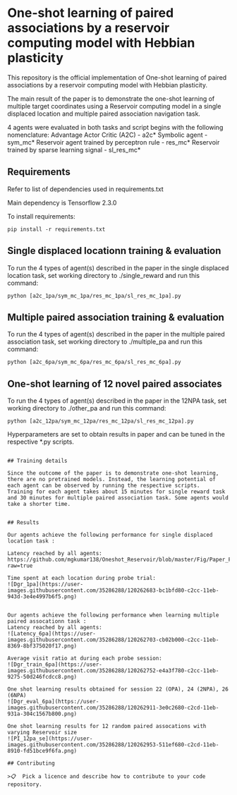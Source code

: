 # One-shot learning of paired associations by a reservoir computing model with Hebbian plasticity

This repository is the official implementation of One-shot learning of paired associations by a reservoir computing model with Hebbian plasticity. 

The main result of the paper is to demonstrate the one-shot learning of multiple target coordinates using a Reservoir computing model in a single displaced location and multiple paired association navigation task.

4 agents were evaluated in both tasks and script begins with the following nomenclature:
Advantage Actor Critic (A2C)                 - a2c*
Symbolic agent                               - sym_mc*
Reservoir agent trained by perceptron rule   - res_mc*
Reservoir trained by sparse learning signal  - sl_res_mc*


## Requirements

Refer to list of dependencies used in requirements.txt

Main dependency is Tensorflow 2.3.0

To install requirements:

```setup
pip install -r requirements.txt
```


## Single displaced locationn training & evaluation

To run the 4 types of agent(s) described in the paper in the single displaced location task, set working directory to ./single_reward and run this command:

```train
python [a2c_1pa/sym_mc_1pa/res_mc_1pa/sl_res_mc_1pa].py
```


## Multiple paired association training & evaluation

To run the 4 types of agent(s) described in the paper in the multiple paired association task, set working directory to ./multiple_pa and run this command:

```train
python [a2c_6pa/sym_mc_6pa/res_mc_6pa/sl_res_mc_6pa].py
```

## One-shot learning of 12 novel paired associates 
To run the 4 types of agent(s) described in the paper in the 12NPA task, set working directory to ./other_pa and run this command:

```train
python [a2c_12pa/sym_mc_12pa/res_mc_12pa/sl_res_mc_12pa].py
```

Hyperparameters are set to obtain results in paper and can be tuned in the respective *.py scripts.
```

## Training details

Since the outcome of the paper is to demonstrate one-shot learning, there are no pretrained models. Instead, the learning potential of each agent can be observed by running the respective scripts.
Training for each agent takes about 15 minutes for single reward task and 30 minutes for multiple paired association task. Some agents would take a shorter time. 


## Results

Our agents achieve the following performance for single displaced location task :

Latency reached by all agents:
https://github.com/mgkumar138/Oneshot_Reservoir/blob/master/Fig/Paper_Fig/Latency_1pa.png?raw=true

Time spent at each location during probe trial:
![Dgr_1pa](https://user-images.githubusercontent.com/35286288/120262683-bc1bfd80-c2cc-11eb-943d-3e4e4997b6f5.png)


Our agents achieve the following performance when learning multiple paired assocationn task :
Latency reached by all agents:
![Latency_6pa](https://user-images.githubusercontent.com/35286288/120262703-cb02b000-c2cc-11eb-8369-8bf375020f17.png)

Average visit ratio at during each probe session:
![Dgr_train_6pa](https://user-images.githubusercontent.com/35286288/120262752-e4a3f780-c2cc-11eb-9275-50d246fcdcc8.png)

One shot learning results obtained for session 22 (OPA), 24 (2NPA), 26 (6NPA)
![Dgr_eval_6pa](https://user-images.githubusercontent.com/35286288/120262911-3e0c2680-c2cd-11eb-931a-304c1567b800.png)

One shot learning results for 12 random paired assocations with varying Reservoir size
![PI_12pa_se](https://user-images.githubusercontent.com/35286288/120262953-511ef680-c2cd-11eb-8910-fd51bce9f6fa.png)

## Contributing

>📋  Pick a licence and describe how to contribute to your code repository. 
